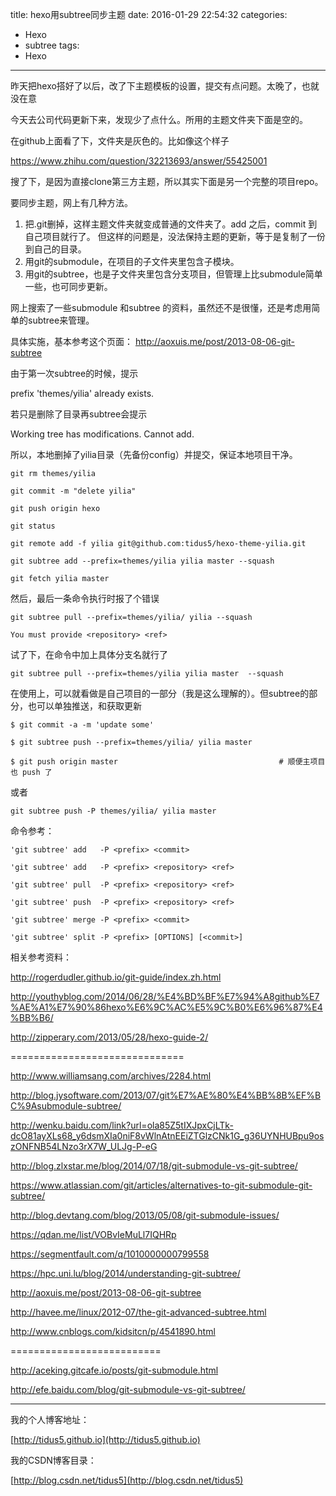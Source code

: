 title: hexo用subtree同步主题
date: 2016-01-29 22:54:32
categories:
- Hexo
- subtree
tags:
- Hexo
---

昨天把hexo搭好了以后，改了下主题模板的设置，提交有点问题。太晚了，也就没在意

今天去公司代码更新下来，发现少了点什么。所用的主题文件夹下面是空的。

在github上面看了下，文件夹是灰色的。比如像这个样子

https://www.zhihu.com/question/32213693/answer/55425001


搜了下，是因为直接clone第三方主题，所以其实下面是另一个完整的项目repo。

要同步主题，网上有几种方法。

1.  把.git删掉，这样主题文件夹就变成普通的文件夹了。add 之后，commit 到自己项目就行了。
但这样的问题是，没法保持主题的更新，等于是复制了一份到自己的目录。
2.  用git的submodule，在项目的子文件夹里包含子模块。
3.  用git的subtree，也是子文件夹里包含分支项目，但管理上比submodule简单一些，也可同步更新。

网上搜索了一些submodule 和subtree 的资料，虽然还不是很懂，还是考虑用简单的subtree来管理。


<!--more-->
 
具体实施，基本参考这个页面：
http://aoxuis.me/post/2013-08-06-git-subtree

由于第一次subtree的时候，提示

prefix 'themes/yilia' already exists.

若只是删除了目录再subtree会提示

Working tree has modifications.  Cannot add.

所以，本地删掉了yilia目录（先备份config）并提交，保证本地项目干净。

`git rm themes/yilia`

`git commit -m "delete yilia"`

`git push origin hexo`

`git status`

`git remote add -f yilia git@github.com:tidus5/hexo-theme-yilia.git`

`git subtree add --prefix=themes/yilia yilia master --squash`

`git fetch yilia master`


然后，最后一条命令执行时报了个错误

`git subtree pull --prefix=themes/yilia/ yilia --squash`

`You must provide <repository> <ref>`

试了下，在命令中加上具体分支名就行了

`git subtree pull --prefix=themes/yilia yilia master  --squash`


在使用上，可以就看做是自己项目的一部分（我是这么理解的）。但subtree的部分，也可以单独推送，和获取更新

`$ git commit -a -m 'update some'`

`$ git subtree push --prefix=themes/yilia/ yilia master`

`$ git push origin master                                    # 顺便主项目也 push 了`

或者

`git subtree push -P themes/yilia/ yilia master`

命令参考：

`'git subtree' add   -P <prefix> <commit>`

`'git subtree' add   -P <prefix> <repository> <ref>`

`'git subtree' pull  -P <prefix> <repository> <ref>`

`'git subtree' push  -P <prefix> <repository> <ref>`

`'git subtree' merge -P <prefix> <commit>`

`'git subtree' split -P <prefix> [OPTIONS] [<commit>]`


相关参考资料：


http://rogerdudler.github.io/git-guide/index.zh.html

http://youthyblog.com/2014/06/28/%E4%BD%BF%E7%94%A8github%E7%AE%A1%E7%90%86hexo%E6%9C%AC%E5%9C%B0%E6%96%87%E4%BB%B6/

http://zipperary.com/2013/05/28/hexo-guide-2/

==============================


http://www.williamsang.com/archives/2284.html

http://blog.jysoftware.com/2013/07/git%E7%AE%80%E4%BB%8B%EF%BC%9Asubmodule-subtree/

http://wenku.baidu.com/link?url=ola85Z5tIXJpxCjLTk-dcO81ayXLs68_y6dsmXIa0niF8vWlnAtnEEiZTGlzCNk1G_g36UYNHUBpu9oszONFNB54LNzo3rX7W_ULJg-P-eG

http://blog.zlxstar.me/blog/2014/07/18/git-submodule-vs-git-subtree/

https://www.atlassian.com/git/articles/alternatives-to-git-submodule-git-subtree/

http://blog.devtang.com/blog/2013/05/08/git-submodule-issues/

https://qdan.me/list/VOBvIeMuLl7IQHRp

https://segmentfault.com/q/1010000000799558

https://hpc.uni.lu/blog/2014/understanding-git-subtree/

http://aoxuis.me/post/2013-08-06-git-subtree

http://havee.me/linux/2012-07/the-git-advanced-subtree.html

http://www.cnblogs.com/kidsitcn/p/4541890.html

==========================


http://aceking.gitcafe.io/posts/git-submodule.html


http://efe.baidu.com/blog/git-submodule-vs-git-subtree/



---
我的个人博客地址：

[http://tidus5.github.io](http://tidus5.github.io)

我的CSDN博客目录：

[http://blog.csdn.net/tidus5](http://blog.csdn.net/tidus5)
